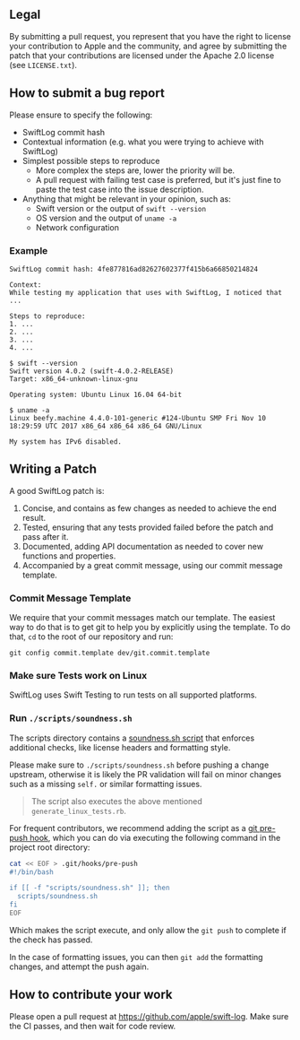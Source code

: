 ## Legal

By submitting a pull request, you represent that you have the right to license
your contribution to Apple and the community, and agree by submitting the patch
that your contributions are licensed under the Apache 2.0 license (see
`LICENSE.txt`).

## How to submit a bug report

Please ensure to specify the following:

* SwiftLog commit hash
* Contextual information (e.g. what you were trying to achieve with SwiftLog)
* Simplest possible steps to reproduce
  * More complex the steps are, lower the priority will be.
  * A pull request with failing test case is preferred, but it's just fine to paste the test case into the issue description.
* Anything that might be relevant in your opinion, such as:
  * Swift version or the output of `swift --version`
  * OS version and the output of `uname -a`
  * Network configuration

### Example

```
SwiftLog commit hash: 4fe877816ad82627602377f415b6a66850214824

Context:
While testing my application that uses with SwiftLog, I noticed that ...

Steps to reproduce:
1. ...
2. ...
3. ...
4. ...

$ swift --version
Swift version 4.0.2 (swift-4.0.2-RELEASE)
Target: x86_64-unknown-linux-gnu

Operating system: Ubuntu Linux 16.04 64-bit

$ uname -a
Linux beefy.machine 4.4.0-101-generic #124-Ubuntu SMP Fri Nov 10 18:29:59 UTC 2017 x86_64 x86_64 x86_64 GNU/Linux

My system has IPv6 disabled.
```

## Writing a Patch

A good SwiftLog patch is:

1. Concise, and contains as few changes as needed to achieve the end result.
2. Tested, ensuring that any tests provided failed before the patch and pass after it.
3. Documented, adding API documentation as needed to cover new functions and properties.
4. Accompanied by a great commit message, using our commit message template.

### Commit Message Template

We require that your commit messages match our template. The easiest way to do that is to get git to help you by explicitly using the template. To do that, `cd` to the root of our repository and run:

    git config commit.template dev/git.commit.template

### Make sure Tests work on Linux

SwiftLog uses Swift Testing to run tests on all supported platforms.

### Run `./scripts/soundness.sh`

The scripts directory contains a [soundness.sh script](https://github.com/apple/swift-log/blob/main/scripts/soundness.sh) 
that enforces additional checks, like license headers and formatting style.

Please make sure to `./scripts/soundness.sh` before pushing a change upstream, otherwise it is likely the PR validation will fail
on minor changes such as a missing `self.` or similar formatting issues.

> The script also executes the above mentioned `generate_linux_tests.rb`.

For frequent contributors, we recommend adding the script as a [git pre-push hook](https://git-scm.com/book/en/v2/Customizing-Git-Git-Hooks), which you can do via executing the following command in the project root directory: 

```bash
cat << EOF > .git/hooks/pre-push
#!/bin/bash

if [[ -f "scripts/soundness.sh" ]]; then
  scripts/soundness.sh
fi
EOF
```

Which makes the script execute, and only allow the `git push` to complete if the check has passed.

In the case of formatting issues, you can then `git add` the formatting changes, and attempt the push again. 

## How to contribute your work

Please open a pull request at https://github.com/apple/swift-log. Make sure the CI passes, and then wait for code review.
